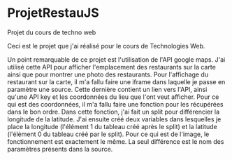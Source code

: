 # ProjetRestauJS
Projet du cours de techno web


Ceci est le projet que j'ai réalisé pour le cours de Technologies Web.

Un point remarquable de ce projet est l'utilisation de l'API google maps.
J'ai utilisé cette API pour afficher l'emplacement des restaurants sur la carte ainsi que pour montrer une photo des restaurants.
Pour l'affichage du restaurant sur la carte, il m'a fallu faire une iframe dans laquelle je passe en paramètre une source. Cette dernière contient un lien vers l'API, ainsi qu'une API key et les coordonnées du lieu que l'ont veut afficher.
Pour ce qui est des coordonnées, il m'a fallu faire une fonction pour les récupérées dans le bon ordre. Dans cette fonction, j'ai fait un split pour différencier la longitude de la latitude. J'ai ensuite créé deux variables dans lesquelles je place la longitude (l'élément 1 du tableau créé après le split) et la latitude (l'élément 0 du tableau créé par le split).
Pour ce qui est de l'image, le fonctionnement est exactement le même. La seul différence est le nom des paramètres présents dans la source.
